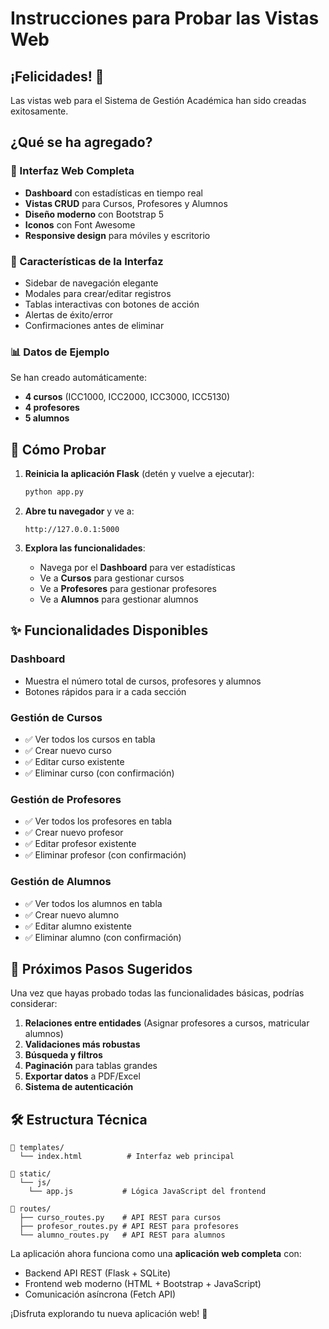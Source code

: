 # Instrucciones para Probar las Vistas Web

## ¡Felicidades! 🎉 
Las vistas web para el Sistema de Gestión Académica han sido creadas exitosamente.

## ¿Qué se ha agregado?

### 🎨 Interfaz Web Completa
- **Dashboard** con estadísticas en tiempo real
- **Vistas CRUD** para Cursos, Profesores y Alumnos
- **Diseño moderno** con Bootstrap 5
- **Iconos** con Font Awesome
- **Responsive design** para móviles y escritorio

### 📱 Características de la Interfaz
- Sidebar de navegación elegante
- Modales para crear/editar registros
- Tablas interactivas con botones de acción
- Alertas de éxito/error
- Confirmaciones antes de eliminar

### 📊 Datos de Ejemplo
Se han creado automáticamente:
- **4 cursos** (ICC1000, ICC2000, ICC3000, ICC5130)
- **4 profesores** 
- **5 alumnos**

## 🚀 Cómo Probar

1. **Reinicia la aplicación Flask** (detén y vuelve a ejecutar):
   ```bash
   python app.py
   ```

2. **Abre tu navegador** y ve a:
   ```
   http://127.0.0.1:5000
   ```

3. **Explora las funcionalidades**:
   - Navega por el **Dashboard** para ver estadísticas
   - Ve a **Cursos** para gestionar cursos
   - Ve a **Profesores** para gestionar profesores  
   - Ve a **Alumnos** para gestionar alumnos

## ✨ Funcionalidades Disponibles

### Dashboard
- Muestra el número total de cursos, profesores y alumnos
- Botones rápidos para ir a cada sección

### Gestión de Cursos
- ✅ Ver todos los cursos en tabla
- ✅ Crear nuevo curso
- ✅ Editar curso existente
- ✅ Eliminar curso (con confirmación)

### Gestión de Profesores
- ✅ Ver todos los profesores en tabla
- ✅ Crear nuevo profesor
- ✅ Editar profesor existente
- ✅ Eliminar profesor (con confirmación)

### Gestión de Alumnos
- ✅ Ver todos los alumnos en tabla
- ✅ Crear nuevo alumno
- ✅ Editar alumno existente
- ✅ Eliminar alumno (con confirmación)

## 🎯 Próximos Pasos Sugeridos

Una vez que hayas probado todas las funcionalidades básicas, podrías considerar:

1. **Relaciones entre entidades** (Asignar profesores a cursos, matricular alumnos)
2. **Validaciones más robustas** 
3. **Búsqueda y filtros**
4. **Paginación** para tablas grandes
5. **Exportar datos** a PDF/Excel
6. **Sistema de autenticación**

## 🛠️ Estructura Técnica

```
📁 templates/
  └── index.html          # Interfaz web principal

📁 static/
  └── js/
    └── app.js           # Lógica JavaScript del frontend

📁 routes/
  ├── curso_routes.py    # API REST para cursos
  ├── profesor_routes.py # API REST para profesores
  └── alumno_routes.py   # API REST para alumnos
```

La aplicación ahora funciona como una **aplicación web completa** con:
- Backend API REST (Flask + SQLite)
- Frontend web moderno (HTML + Bootstrap + JavaScript)
- Comunicación asíncrona (Fetch API)

¡Disfruta explorando tu nueva aplicación web! 🚀
